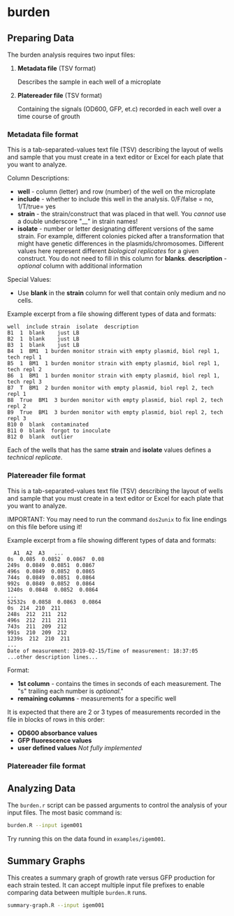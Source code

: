 # burden

## Preparing Data

The burden analysis requires two input files:

  1. **Metadata file** (TSV format)

      Describes the sample in each well of a microplate

  2. **Platereader file** (TSV format)

      Containing the signals (OD600, GFP, et.c) recorded in each well over a time course of grouth

### Metadata file format

This is a tab-separated-values text file (TSV) describing the layout of wells and sample that you must create in a text editor or Excel for each plate that you want to analyze.

Column Descriptions:
* **well** - column (letter) and row (number) of the well on the microplate
* **include** - whether to include this well in the analysis. 0/F/false = no, 1/T/true= yes
* **strain** - the strain/construct that was placed in that well. You _cannot_ use a double underscore "__" in strain names!
* **isolate** - number or letter designating different versions of the same strain. For example, different colonies picked after a transformation that might have genetic differences in the plasmids/chromosomes. Different values here represent different _biological replicates_ for a given construct. You do not need to fill in this column for **blanks**.
 **description** - _optional_ column with additional information

 Special Values:
 * Use **blank** in the **strain** column for well that contain only medium and no cells.

Example excerpt from a file showing different types of data and formats:
```text
well  include strain  isolate  description
B1  1  blank    just LB
B2  1  blank    just LB
B3  1  blank    just LB
B4  1  BM1  1 burden monitor strain with empty plasmid, biol repl 1, tech repl 1
B5  1  BM1  1 burden monitor strain with empty plasmid, biol repl 1, tech repl 2
B6  1  BM1  1 burden monitor strain with empty plasmid, biol repl 1, tech repl 3
B7  T  BM1  2 burden monitor with empty plasmid, biol repl 2, tech repl 1
B8  True  BM1  3 burden monitor with empty plasmid, biol repl 2, tech repl 2
B9  True  BM1  3 burden monitor with empty plasmid, biol repl 2, tech repl 3
B10 0  blank  contaminated
B11 0  blank  forgot to inoculate
B12 0  blank  outlier
```
Each of the wells that has the same **strain** and **isolate** values defines a _technical replicate_.

### Platereader file format

This is a tab-separated-values text file (TSV) describing the layout of wells and sample that you must create in a text editor or Excel for each plate that you want to analyze.

IMPORTANT: You may need to run the command `dos2unix` to fix line endings on this file before using it!

Example excerpt from a file showing different types of data and formats:
```text
  A1  A2  A3   ...
0s  0.085  0.0852  0.0867  0.08
249s  0.0849  0.0851  0.0867
496s  0.0849  0.0852  0.0865
744s  0.0849  0.0851  0.0864
992s  0.0849  0.0852  0.0864
1240s  0.0848  0.0852  0.0864
...
52532s  0.0858  0.0863  0.0864
0s  214  210  211
248s  212  211  212
496s  212  211  211
743s  211  209  212
991s  210  209  212
1239s  212  210  211
...
Date of measurement: 2019-02-15/Time of measurement: 18:37:05
...other description lines...
```
Format:
* **1st column** - contains the times in seconds of each measurement. The "s" trailing each number is *optional*."
* **remaining columns** - measurements for a specific well

It is expected that there are 2 or 3 types of measurements recorded in the file in blocks of rows in this order:
* **OD600 absorbance values**
* **GFP fluorescence values**
* **user defined values** _Not fully implemented_

### Platereader file format

## Analyzing Data

The `burden.r` script can be passed arguments to control the analysis of your input files. The most basic command is:

```bash
burden.R --input igem001
```

Try running this on the data found in `examples/igem001`.

## Summary Graphs

This creates a summary graph of growth rate versus GFP production for each strain tested. It can accept multiple input file
prefixes to enable comparing data between multiple `burden.R` runs.

```bash
summary-graph.R --input igem001
```





